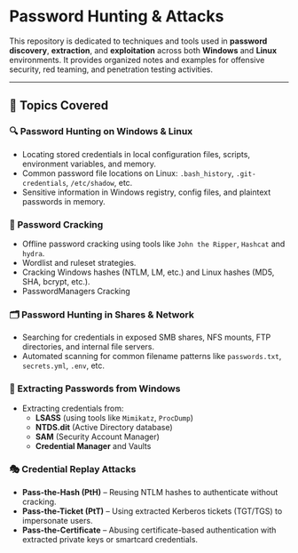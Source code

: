# Password Hunting & Attacks

This repository is dedicated to techniques and tools used in **password discovery**, **extraction**, and **exploitation** across both **Windows** and **Linux** environments. It provides organized notes and examples for offensive security, red teaming, and penetration testing activities.

---

## 📌 Topics Covered

### 🔍 Password Hunting on Windows & Linux
- Locating stored credentials in local configuration files, scripts, environment variables, and memory.
- Common password file locations on Linux: `.bash_history`, `.git-credentials`, `/etc/shadow`, etc.
- Sensitive information in Windows registry, config files, and plaintext passwords in memory.

### 🔐 Password Cracking
- Offline password cracking using tools like `John the Ripper`, `Hashcat` and `hydra`.
- Wordlist and ruleset strategies.
- Cracking Windows hashes (NTLM, LM, etc.) and Linux hashes (MD5, SHA, bcrypt, etc.).
- PasswordManagers Cracking

### 🗂️ Password Hunting in Shares & Network
- Searching for credentials in exposed SMB shares, NFS mounts, FTP directories, and internal file servers.
- Automated scanning for common filename patterns like `passwords.txt`, `secrets.yml`, `.env`, etc.

### 🧪 Extracting Passwords from Windows
- Extracting credentials from:
  - **LSASS** (using tools like `Mimikatz`, `ProcDump`)
  - **NTDS.dit** (Active Directory database)
  - **SAM** (Security Account Manager)
  - **Credential Manager** and Vaults

### 🎭 Credential Replay Attacks
- **Pass-the-Hash (PtH)** – Reusing NTLM hashes to authenticate without cracking.
- **Pass-the-Ticket (PtT)** – Using extracted Kerberos tickets (TGT/TGS) to impersonate users.
- **Pass-the-Certificate** – Abusing certificate-based authentication with extracted private keys or smartcard credentials.



